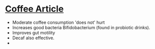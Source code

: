 

# [Coffee Article](https://leetcode.com/problems/index-pairs-of-a-string/)

* Moderate coffee consumption 'does not' hurt
* Increases good bacteria Bifidobacterium (found in probiotic drinks).
* Improves gut motility
* Decaf also effective.
* 
